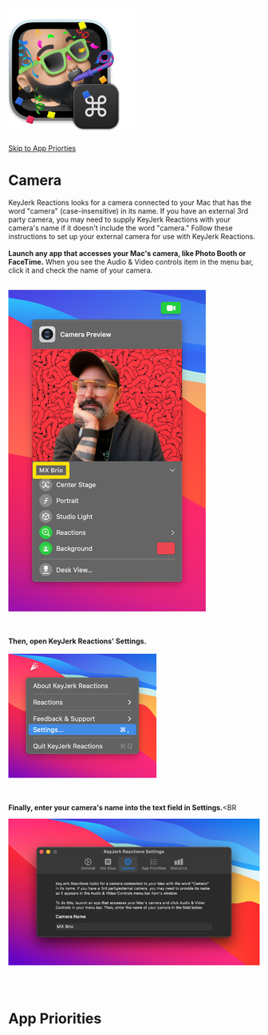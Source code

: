 ![alt text](https://raw.githubusercontent.com/x74353/KeyJerk-Reactions/main/images/KeyJerk-Reactions-App-Icon.png)<BR><BR>
[Skip to App Priorties](#app_priorities)

# Camera
KeyJerk Reactions looks for a camera connected to your Mac that has the word "camera" (case-insensitive) in its name. If you have an external 3rd party camera, you may need to supply KeyJerk Reactions with your camera's name if it doesn't include the word "camera." Follow these instructions to set up your external camera for use with KeyJerk Reactions.
<BR><BR>
<b>Launch any app that accesses your Mac's camera, like Photo Booth or FaceTime.</b> When you see the Audio & Video controls item in the menu bar, click it and check the name of your camera.<BR><BR>





![alt text](https://raw.githubusercontent.com/x74353/KeyJerk-Reactions/main/images/CameraName.png)

<BR><BR>
<b>Then, open KeyJerk Reactions' Settings.</b><BR><BR>
![alt text](https://raw.githubusercontent.com/x74353/KeyJerk-Reactions/main/images/JerkSettings.png)

<BR><BR>
<b>Finally, enter your camera's name into the text field in Settings.</b><BR<BR>

![alt text](https://raw.githubusercontent.com/x74353/KeyJerk-Reactions/main/images/SettingsCamera.png)

<BR><BR>
<a name="app_priorities"></a>
# App Priorities
